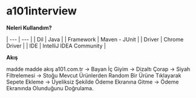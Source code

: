 # a101interview

<b>Neleri Kullandım?</b>

| --- | --- |
| Dil | Java |
| Framework | Maven - JUnit |
| Driver | Chrome Driver |
| IDE | IntelliJ IDEA Community |

<b>Akış</b>

madde madde akış
a101.com.tr -> Bayan İç Giyim -> Dizaltı Çorap -> Siyah Filtrelemesi ->
Stoğu Mevcut Ürünlerden Random Bir Ürüne Tıklayarak Sepete Ekleme ->
Üyeliksiz Şekilde Ödeme Ekranına Gitme -> Ödeme Ekranında Olunduğunu Doğrulama.<br>
